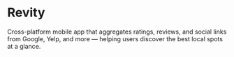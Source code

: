 # Revity
Cross-platform mobile app that aggregates ratings, reviews, and social links from Google, Yelp, and more — helping users discover the best local spots at a glance.
